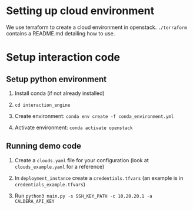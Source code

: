 
# Setting up cloud environment

We use terraform to create a cloud environment in openstack. `./terraform` contains a README.md detailing how to use.

# Setup interaction code

## Setup python environment

1. Install conda (if not already installed)

2. `cd interaction_engine`

3. Create environment: `conda env create -f conda_environment.yml`

4. Activate environment: `conda activate openstack`

## Running demo code

1. Create a `clouds.yaml` file for your configuration (look at `clouds_example.yaml` for a reference)

2. In `deployment_instance` create a `credentials.tfvars` (an example is in `credentials_example.tfvars`)

3. Run `python3 main.py -s SSH_KEY_PATH -c 10.20.20.1 -a CALDERA_API_KEY`
